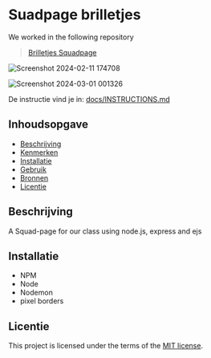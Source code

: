 # Suadpage brilletjes 
<!-- Geef je project een titel en schrijf in één zin wat het is -->
We worked in the following repository 
> [Brilletjes Squadpage](https://github.com/christoph3r3w/brilletjes-squad-page)

![Screenshot 2024-02-11 174708](https://github.com/christoph3r3w/connect-your-tribe-squad-page/assets/144007933/20faebce-3390-47f3-89e5-0f84ddb7f105)


![Screenshot 2024-03-01 001326](https://github.com/christoph3r3w/connect-your-tribe-squad-page/assets/144007933/904f33ba-c52c-4cea-93b9-513ad4b9c6cb)

De instructie vind je in: [docs/INSTRUCTIONS.md](docs/INSTRUCTIONS.md)
## Inhoudsopgave

  * [Beschrijving](#beschrijving)
  * [Kenmerken](#kenmerken)
  * [Installatie](#installatie)
  * [Gebruik](#gebruik)
  * [Bronnen](#bronnen)
  * [Licentie](#licentie)

## Beschrijving

A Squad-page for our class using node.js, express and ejs 

## Installatie
* NPM
* Node
* Nodemon
* pixel borders
 
## Licentie

This project is licensed under the terms of the [MIT license](./LICENSE).



